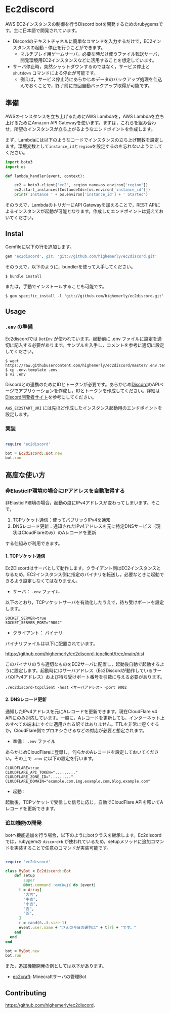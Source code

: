# Ec2discord

AWS EC2インスタンスの制御を行うDiscord botを開発するためのrubygemsです。主に日本語で開発されています。

- Discordのテキストチャネルに簡単なコマンドを入力するだけで，EC2インスタンスの起動・停止を行うことができます。
   - マルチプレイ用ゲームサーバ，必要な時だけ使うファイル転送サーバ，開発環境用EC2インスタンスなどに活用することを想定しています。
- サーバ停止時，突然シャットダウンするのではなく，サービス停止と `shutdown` コマンドによる停止が可能です。
   - 例えば，サービス停止時にあらかじめデータのバックアップ処理を仕込んでおくことで，終了前に毎回自動バックアップ取得が可能です。

## 準備

AWSのインスタンスを立ち上げるためにAWS Lambdaを，AWS Lambdaを立ち上げるためにAmazon API Gatewayを使います。まずは，これらを組み合わせ，所望のインスタンスが立ち上がるようなエンドポイントを作成します。

まず，Lambdaには以下のようなコードでインスタンスの立ち上げ関数を設定します。環境変数として`instance_id`と`region`を設定するのを忘れないようにしてください。

```python
import boto3
import os

def lambda_handler(event, context):

    ec2 = boto3.client('ec2', region_name=os.environ['region'])
    ec2.start_instances(InstanceIds=[os.environ['instance_id']])
    print('Instance ' + os.environ['instance_id'] + ' Started')
```

そのうえで，LambdaのトリガーにAPI Gatewayを加えることで，REST APIによるインスタンスが起動が可能となります。作成したエンドポイントは覚えておいてください。

## Instal

Gemfileに以下の行を追加します。

```ruby
gem 'ec2discord', git: 'git://github.com/highemerly/ec2discord.git'
```

そのうえで，以下のように，bundlerを使って入手してください。

    $ bundle install

または，手動でインストールすることも可能です。

    $ gem specific_install -l 'git://github.com/highemerly/ec2discord.git'

## Usage

### `.env` の準備

Ec2discordでは `DotEnv` が使われています。起動前に .env ファイルに設定を適切に記入する必要があります。サンプルを入手し，コメントを参考に適切に設定してください。

    $ wget https://raw.githubusercontent.com/highemerly/ec2discord/master/.env.template
    $ cp .env.template .env
    $ vi .env

Discordとの連携のためにIDとトークンが必要です。あらかじめ[Discord](https://discordapp.com/developers/applications)のAPIページでアプリケーションを作成し，IDとトークンを作成してください。詳細は[Discord開発者サイト](https://discord.com/developers/docs/intro)を参考にしてください。

`AWS_EC2START_URI` には先ほど作成したインスタンス起動用のエンドポイントを設定します。

### 実装

```ruby

require 'ec2discord'

bot = Ec2discord::Bot.new
bot.run

```

###

## 高度な使い方

### 非ElasticIP環境の場合にIPアドレスを自動取得する

非ElasticIP環境の場合，起動の度にIPv4アドレスが変わってしまいます。そこで，

1. TCPソケット通信：使ってパブリックIPv4を通知
1. DNSレコード更新：通知されたIPv4アドレスを元に特定DNSサービス（現状はCloudFlareのみ）のAレコードを更新

する仕組みが利用できます。

#### 1. TCPソケット通信

Ec2Discordはサーバとして動作します。クライアント側はEC2インスタンスとなるため，EC2インスタンス側に指定のバイナリを転送し，必要なときに起動できるよう設定しなくてはなりません。

- サーバ： `.env` ファイル

以下のとおり，TCPソケットサーバを有効化したうえで，待ち受けポートを設定します。

```
SOCKET_SERVER=true
SOCKET_SERVER_PORT="9002"
```

- クライアント： バイナリ

バイナリファイルは以下に配置されています。

https://github.com/highemerly/ec2discord-tcpclient/tree/main/dist

このバイナリのうち適切なものをEC2サーバに配置し，起動後自動で起動するように設定します。起動時にはサーバアドレス（Ec2Discordが動作しているサーバのIPv4アドレス）および待ち受けポート番号を引数に与える必要があります。

```
./ec2discord-tcpclient -host <サーバアドレス> -port 9002
```

#### 2. DNSレコード更新

通知したIPv4アドレスを元にAレコードを更新できます。現在CloudFlare v4 APIにのみ対応しています。一般に，Aレコードを更新しても，インターネット上のすべての端末にすぐに適用される訳ではありません。TTLを非常に短くするか，CloudFlare側でプロキシさせるなどの対応が必要と想定されます。

- 準備： `.env` ファイル

あらかじめCloudFlareに登録し，何らかのAレコードを設定しておいてください。その上で `.env` に以下の設定を行います。

```
CLOUDFLARE=true
CLOUDFLARE_API_TOKEN="........."
CLOUDFLARE_ZONE_ID="........."
CLOUDFLARE_DOMAIN="example.com,img.example.com,blog.example.com"
```

- 起動：

起動後，TCPソケットで受信した信号に応じ，自動でCloudFlare APIを叩いてAレコードを更新できます。

### 追加機能の開発

botへ機能追加を行う場合，以下のようにbotクラスを継承します。Ec2discordでは，rubygemの `discordrb` が使われているため，setupメソッドに追加コマンドを実装することで任意のコマンドが実装可能です。

```ruby

require 'ec2discord'

class MyBot < Ec2discord::Bot
	def setup
		super
		@bot.command :omikuji do |event|
      t = Array[
        "大吉",
        "中吉",
        "小吉",
        "吉",
        "凶",
      ]
      r = rand(0..t.size-1)
      event.user.name + "さんの今日の運勢は" + t[r] + "です。"
    end
  end
end

bot = MyBot.new
bot.run

```

また，追加機能開発の例としては以下があります。

- [ec2craft](https://github.com/highemerly/ec2craft): Minecraftサーバの管理Bot

## Contributing

https://github.com/highemerly/ec2discord.